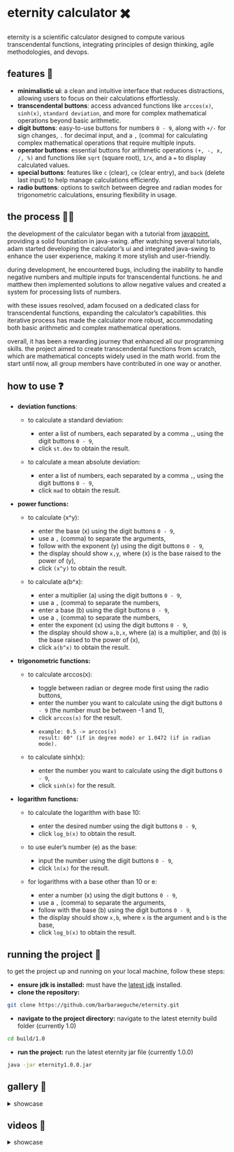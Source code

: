# eternity calculator ✖️
eternity is a scientific calculator designed to compute various transcendental functions, integrating principles of 
design thinking, agile methodologies, and devops. 

## features 👾
- **minimalistic ui**: a clean and intuitive interface that reduces distractions, allowing users to focus on their 
calculations effortlessly.
- **transcendental buttons**: access advanced functions like `arccos(x)`, `sinh(x)`, `standard deviation`, and more for 
complex mathematical operations beyond basic arithmetic.
- **digit buttons**: easy-to-use buttons for numbers `0 - 9`, along with `+/-` for sign changes, `.` for decimal input, 
and a `,` (comma) for calculating complex mathematical operations that require multiple inputs.
- **operator buttons**: essential buttons for arithmetic operations `(+, -, x, /, %)` and functions like `sqrt` (square root), 
`1/x`, and a `=` to display calculated values.
- **special buttons**: features like `c` (clear), `ce` (clear entry), and `back` (delete last input) to help manage 
calculations efficiently.
- **radio buttons**: options to switch between degree and radian modes for trigonometric calculations, ensuring 
flexibility in usage.

## the process ✍🏽
the development of the calculator began with a tutorial from [javapoint](https://www.javatpoint.com/java-swing), providing 
a solid foundation in java-swing. after watching several tutorials, adam started developing the calculator’s ui and 
integrated java-swing to enhance the user experience, making it more stylish and user-friendly.

during development, he encountered bugs, including the inability to handle negative numbers and multiple inputs for 
transcendental functions. he and matthew then implemented solutions to allow negative values and created a system for 
processing lists of numbers.

with these issues resolved, adam focused on a dedicated class for transcendental functions, expanding the calculator’s 
capabilities. this iterative process has made the calculator more robust, accommodating both basic arithmetic and 
complex mathematical operations. 

overall, it has been a rewarding journey that enhanced all our programming skills. the project aimed to create 
transcendental functions from scratch, which are mathematical concepts widely used in the math world. from the start 
until now, all group members have contributed in one way or another.

## how to use ❓
- **deviation functions**:
  - to calculate a standard deviation:
    - enter a list of numbers, each separated by a comma `,`, using the digit buttons `0 - 9`,
    - click `st.dev` to obtain the result.
   
  - to calculate a mean absolute deviation:
    - enter a list of numbers, each separated by a comma `,`, using the digit buttons `0 - 9`,
    - click `mad` to obtain the result.

- **power functions:** 
  - to calculate (x^y):
    - enter the base (x) using the digit buttons `0 - 9`,
    - use a `,` (comma) to separate the arguments,
    - follow with the exponent (y) using the digit buttons `0 - 9`,
    - the display should show `x,y`, where (x) is the base raised to the power of (y),
    - click `(x^y)` to obtain the result.

  - to calculate a(b^x):
    - enter a multiplier (a) using the digit buttons `0 - 9`,
    - use a `,` (comma) to separate the numbers,
    - enter a base (b) using the digit buttons `0 - 9`,
    - use a `,` (comma) to separate the numbers,
    - enter the exponent (x) using the digit buttons `0 - 9`,
    - the display should show `a,b,x`, where (a) is a multiplier, and (b) is the base raised to the power of (x),
    - click `a(b^x)` to obtain the result.

- **trigonometric functions:**
  - to calculate arccos(x):
    - toggle between radian or degree mode first using the radio buttons,
    - enter the number you want to calculate using the digit buttons `0 - 9` (the number must be between -1 and 1),
    - click `arccos(x)` for the result.
    - ```
      example: 0.5 -> arccos(x)
      result: 60° (if in degree mode) or 1.0472 (if in radian mode).
      ```

  - to calculate sinh(x):
    - enter the number you want to calculate using the digit buttons `0 - 9`,
    - click `sinh(x)` for the result.

- **logarithm functions:**
  - to calculate the logarithm with base 10:
    - enter the desired number using the digit buttons `0 - 9`,
    - click `log_b(x)` to obtain the result.
    
  - to use euler’s number (e) as the base:
    - input the number using the digit buttons `0 - 9`,
    - click `ln(x)` for the result.
    
  - for logarithms with a base other than 10 or e:
    - enter a number (x) using the digit buttons `0 - 9`,
    - use a `,` (comma) to separate the arguments,
    - follow with the base (b) using the digit buttons `0 - 9`,
    - the display should show `x,b`, where `x` is the argument and `b` is the base,
    - click `log_b(x)` to obtain the result.

## running the project 🏁
to get the project up and running on your local machine, follow these steps:

- **ensure jdk is installed:** must have the [latest jdk](https://www.oracle.com/java/technologies/downloads/) installed.
- **clone the repository:**
```bash
git clone https://github.com/barbaraeguche/eternity.git
```
- **navigate to the project directory:** navigate to the latest eternity build folder (currently 1.0)
```bash
cd build/1.0
```
- **run the project:** run the latest eternity jar file (currently 1.0.0)
```bash
java -jar eternity1.0.0.jar
```

## gallery 📸
<details>
  <summary>showcase</summary> <br>
  
  <img width="408" alt="eternity" src="https://github.com/user-attachments/assets/387385ac-a3cd-4764-ac59-9df285c5cf09">
</details>

## videos 📸
<details>
  <summary>showcase</summary>
  
  - **deviation functions**
  
  - **power functions**
  
  - **trigonometric functions**
  
  - **logarithm functions**
  
</details>
